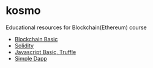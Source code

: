 # kosmo

Educational resources for Blockchain(Ethereum) course

* [Blockchain Basic](http://bit.ly/2Vv390B)
* [Solidity](http://bit.ly/30JcjF2)
* [Javascript Basic, Truffle](http://bit.ly/3sEe70A)
* [Simple Dapp](http://bit.ly/3sFHT4T)  


